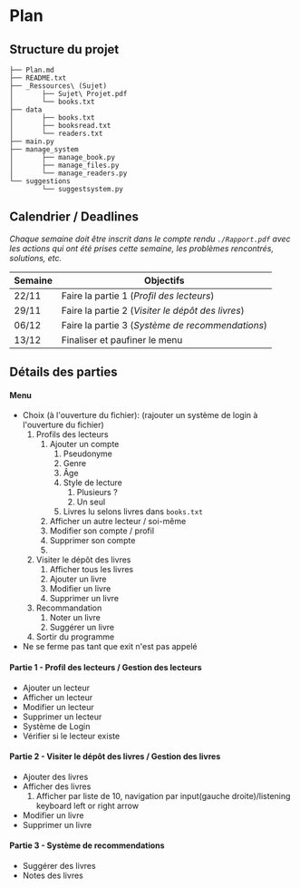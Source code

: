 # Plan

## Structure du projet

```
├── Plan.md
├── README.txt
├── _Ressources\ (Sujet)
│		├── Sujet\ Projet.pdf
│		└── books.txt
├── data
│		├── books.txt
│		├── booksread.txt
│		└── readers.txt
├── main.py
├── manage_system
│		├── manage_book.py
│		├── manage_files.py
│		└── manage_readers.py
└── suggestions
    	└── suggestsystem.py
```

## Calendrier / Deadlines

*Chaque semaine doit être inscrit dans le compte rendu `./Rapport.pdf` avec les actions qui ont été prises cette semaine, les problèmes rencontrés, solutions, etc.*


| Semaine      | Objectifs 										|
|--------------|------------------------------------------------|
| 22/11 | Faire la partie 1 (*Profil des lecteurs*)				|
| 29/11 | Faire la partie 2 (*Visiter le dépôt des livres*)		|
| 06/12 | Faire la partie 3 (*Système de recommendations*)		|
| 13/12 | Finaliser et paufiner	le menu							|


## Détails des parties

#### Menu 

- Choix (à l'ouverture du fichier):
(rajouter un système de login à l'ouverture du fichier)
	1. Profils des lecteurs
		1. Ajouter un compte
			1. Pseudonyme
			2. Genre
			3. Âge
			4. Style de lecture
				1. Plusieurs ?
				2. Un seul
			5. Livres lu selons livres dans `books.txt`
		2. Afficher un autre lecteur / soi-même
		2. Modifier son compte / profil
		3. Supprimer son compte
		4. 
	2. Visiter le dépôt des livres
		1. Afficher tous les livres
		2. Ajouter un livre
		3. Modifier un livre
		4. Supprimer un livre
	3. Recommandation
		1. Noter un livre
		2. Suggérer un livre
	4. Sortir du programme
- Ne se ferme pas tant que exit n'est pas appelé 


#### Partie 1 - Profil des lecteurs / Gestion des lecteurs

- Ajouter un lecteur
- Afficher un lecteur
- Modifier un lecteur
- Supprimer un lecteur
- Système de Login
- Vérifier si le lecteur existe

#### Partie 2 - Visiter le dépôt des livres / Gestion des livres

- Ajouter des livres
- Afficher des livres
	1. Afficher par liste de 10, navigation par input(gauche droite)/listening keyboard left or right arrow
- Modifier un livre
- Supprimer un livre

#### Partie 3 - Système de recommendations

- Suggérer des livres
- Notes des livres



